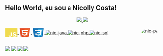 ## Hello World, eu sou a Nicolly Costa!



<div align="center">
  <a href="https://github.com/nic">
  <img height="180em" src="https://github-readme-stats.vercel.app/api?username=nicollycostaa&show_icons=true&theme=dracula&include_all_commits=true&count_private=true"/>
  <img height="130em" src="https://github-readme-stats.vercel.app/api/top-langs/?username=nicollycostaa&layout=compact&langs_count=7&theme=dracula"/>
</div>
  <div style="display: inline_block"><br>
  <img align="center" alt="nic" height="30" width="40" src="https://raw.githubusercontent.com/devicons/devicon/master/icons/javascript/javascript-plain.svg">
  <img align="center" alt="nic-HTML" height="30" width="40" src="https://raw.githubusercontent.com/devicons/devicon/master/icons/html5/html5-original.svg">
  <img align="center" alt="nic-CSS" height="30" width="40" src="https://raw.githubusercontent.com/devicons/devicon/master/icons/css3/css3-original.svg">
  <img align="center" alt="nic-java" height="30" width="40" src="https://cdn.jsdelivr.net/gh/devicons/devicon/icons/java/java-original-wordmark.svg">
  <img align="center" alt="nic-php" height="30" width="40" src="https://cdn.jsdelivr.net/gh/devicons/devicon/icons/php/php-plain.svg">
  <img align="center" alt="nic-sql" height="30" width="40" src="https://cdn.jsdelivr.net/gh/devicons/devicon/icons/mysql/mysql-original-wordmark.svg">
  <img align="right" alt="nic-pic" height="150" style="border-radius:50px;" src="https://i.picasion.com/pic91/9658b4d0113957273a37843cd5610176.gif">

</div>
  
  ##
  
   <a href="https://www.linkedin.com/in/nicolly-costa-314050223/" target="_blank"><img src="https://img.shields.io/badge/-LinkedIn-%230077B5?style=for-the-badge&logo=linkedin&logoColor=white" target="_blank"></a> 
    <a href = "Nicolly65Costa@hotmail.com"><img src="https://img.shields.io/badge/-Gmail-%23333?style=for-the-badge&logo=gmail&logoColor=white" target="_blank"></a>
    <a href="https://www.instagram.com/nicollycode/" target="_blank"><img src="https://img.shields.io/badge/-Instagram-%23E4405F?style=for-the-badge&logo=instagram&logoColor=white" target="_blank"></a>
   <a href="https://discord.com/channels/@me" target="_blank"><img src="https://img.shields.io/badge/Discord-7289DA?style=for-the-badge&logo=discord&logoColor=white" target="_blank"></a> 






 
  
 

